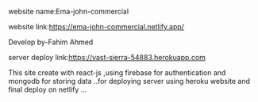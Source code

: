 website name:Ema-john-commercial

website link:https://ema-john-commercial.netlify.app/

Develop by-Fahim Ahmed

server deploy link:https://vast-sierra-54883.herokuapp.com

This site create with react-js ,using firebase for authentication and mongodb for storing data ..for deploying server using heroku website and final deploy on netlify ...
